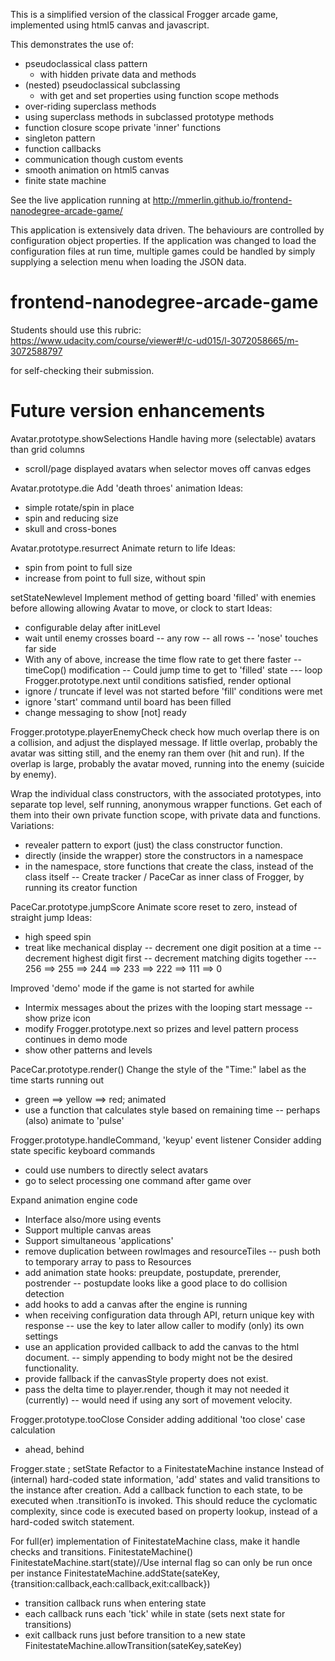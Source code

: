 This is a simplified version of the classical Frogger arcade game, implemented
using html5 canvas and javascript.

This demonstrates the use of:
* pseudoclassical class pattern
  * with hidden private data and methods
* (nested) pseudoclassical subclassing
  * with get and set properties using function scope methods
* over-riding superclass methods
* using superclass methods in subclassed prototype methods
* function closure scope private 'inner' functions
* singleton pattern
* function callbacks
* communication though custom events
* smooth animation on html5 canvas
* finite state machine

See the live application running at
http://mmerlin.github.io/frontend-nanodegree-arcade-game/

This application is extensively data driven.  The behaviours are controlled by
configuration object properties.  If the application was changed to load the
configuration files at run time, multiple games could be handled by simply
supplying a selection menu when loading the JSON data.

frontend-nanodegree-arcade-game
===============================

Students should use this rubric: https://www.udacity.com/course/viewer#!/c-ud015/l-3072058665/m-3072588797

for self-checking their submission.

Future version enhancements
===========================

Avatar.prototype.showSelections
Handle having more (selectable) avatars than grid columns
- scroll/page displayed avatars when selector moves off canvas edges

Avatar.prototype.die
Add 'death throes' animation
Ideas:
- simple rotate/spin in place
- spin and reducing size
- skull and cross-bones

Avatar.prototype.resurrect
Animate return to life
Ideas:
- spin from point to full size
- increase from point to full size, without spin

setStateNewlevel
Implement method of getting board 'filled' with enemies before allowing allowing Avatar to move, or clock to start
Ideas:
- configurable delay after initLevel
- wait until enemy crosses board
-- any row
-- all rows
-- 'nose' touches far side
- With any of above, increase the time flow rate to get there faster
-- timeCop() modification
-- Could jump time to get to 'filled' state
--- loop Frogger.prototype.next until conditions satisfied, render optional
- ignore / truncate if level was not started before 'fill' conditions were met
- ignore 'start' command until board has been filled
- change messaging to show [not] ready

Frogger.prototype.playerEnemyCheck
check how much overlap there is on a collision, and adjust the displayed message.  If little overlap, probably the avatar was sitting still, and the enemy ran them over (hit and run).  If the overlap is large, probably the avatar moved, running into the enemy (suicide by enemy).

Wrap the individual class constructors, with the associated prototypes, into separate top level, self running, anonymous wrapper functions.  Get each of them into their own private function scope, with private data and functions.
Variations:
- revealer pattern to export (just) the class constructor function.
- directly (inside the wrapper) store the constructors in a namespace
- in the namespace, store functions that create the class, instead of the class itself
-- Create tracker / PaceCar as inner class of Frogger, by running its creator function

PaceCar.prototype.jumpScore
Animate score reset to zero, instead of straight jump
Ideas:
- high speed spin
- treat like mechanical display
-- decrement one digit position at a time
-- decrement highest digit first
-- decrement matching digits together
--- 256 ==> 255 ==> 244 ==> 233 ==> 222 ==> 111 ==> 0

Improved 'demo' mode if the game is not started for awhile
- Intermix messages about the prizes with the looping start message
-- show prize icon
- modify Frogger.prototype.next so prizes and level pattern process continues in demo mode
- show other patterns and levels

PaceCar.prototype.render()
Change the style of the "Time:" label as the time starts running out
- green ==> yellow ==> red; animated
- use a function that calculates style based on remaining time
-- perhaps (also) animate to 'pulse'

Frogger.prototype.handleCommand, 'keyup' event listener
Consider adding state specific keyboard commands
- could use numbers to directly select avatars
- go to select processing one command after game over

Expand animation engine code
- Interface also/more using events
- Support multiple canvas areas
- Support simultaneous 'applications'
- remove duplication between rowImages and resourceTiles
-- push both to temporary array to pass to Resources
- add animation state hooks: preupdate, postupdate, prerender, postrender
-- postupdate looks like a good place to do collision detection
- add hooks to add a canvas after the engine is running
- when receiving configuration data through API, return unique key with response
-- use the key to later allow caller to modify (only) its own settings
- use an application provided callback to add the canvas to the html document.
-- simply appending to body might not be the desired functionality.
- provide fallback if the canvasStyle property does not exist.
- pass the delta time to player.render, though it may not needed it (currently)
-- would need if using any sort of movement velocity.

Frogger.prototype.tooClose
Consider adding additional 'too close' case calculation
- ahead, behind

Frogger.state ; setState
Refactor to a FinitestateMachine instance
Instead of (internal) hard-coded state information, 'add' states and valid
transitions to the instance after creation.  Add a callback function to each
state, to be executed when .transitionTo is invoked.  This should reduce the
cyclomatic complexity, since code is executed based on property lookup, instead
of a hard-coded switch statement.

For full(er) implementation of FinitestateMachine class, make it handle checks
and transitions.
FinitestateMachine()
FinitestateMachine.start(state)//Use internal flag so can only be run once per instance
FinitestateMachine.addState(sateKey,{transition:callback,each:callback,exit:callback})
- transition callback runs when entering state
- each callback runs each 'tick' while in state (sets next state for transitions)
- exit callback runs just before transition to a new state
FinitestateMachine.allowTransition(sateKey,sateKey)

